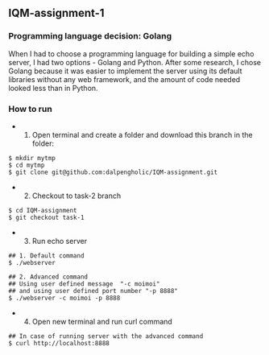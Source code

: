 ## IQM-assignment-1
### Programming language decision: Golang 
When I had to choose a programming language for building a simple echo server, I had two options - Golang and Python. After some research, I chose Golang because it was easier to implement the server using its default libraries without any web framework, and the amount of code needed looked less than in Python.


### How to run
- 1. Open terminal and create a folder and download this branch in the folder: 
```Shell
$ mkdir mytmp
$ cd mytmp
$ git clone git@github.com:dalpengholic/IQM-assignment.git
```

- 2. Checkout to task-2 branch
```Shell
$ cd IQM-assignment
$ git checkout task-1
```

- 3. Run echo server
```Shell
## 1. Default command 
$ ./webserver

## 2. Advanced command
## Using user defined message  "-c moimoi"
## and using user defined port number "-p 8888"
$ ./webserver -c moimoi -p 8888
```

- 4. Open new terminal and run curl command
```
## In case of running server with the advanced command
$ curl http://localhost:8888
```
 

